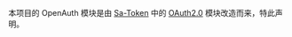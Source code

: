 本项目的 OpenAuth 模块是由 [Sa-Token](https://github.com/dromara/sa-token) 中的 [OAuth2.0](https://github.com/dromara/Sa-Token/tree/dev/sa-token-plugin/sa-token-oauth2) 模块改造而来，特此声明。